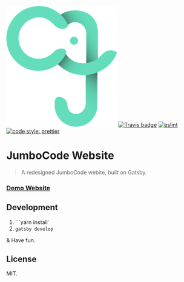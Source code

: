 ![JumboCode Logo](./media/icon.png)
[![Travis badge](https://travis-ci.org/JumboCode/jumbocode-website-overhaul.svg?branch=master)](https://travis-ci.org/JumboCode/jumbocode-website-overhaul)
[![eslint](https://img.shields.io/badge/eslint-enabled-green.svg)](https://eslint.org/)
[![code style: prettier](https://img.shields.io/badge/code_style-prettier-ff69b4.svg)](https://github.com/prettier/prettier)

# JumboCode Website

> A redesigned JumboCode webite, built on Gatsby.

### [Demo Website](https://jumbocode.netlify.com/)

## Development

1. ```yarn install`
2. `gatsby develop`

& Have fun.

## License

MIT.
